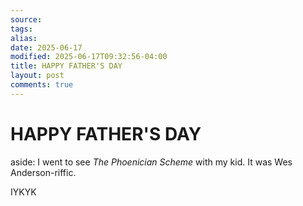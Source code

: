 ```yaml
---
source:
tags:
alias:
date: 2025-06-17
modified: 2025-06-17T09:32:56-04:00
title: HAPPY FATHER'S DAY
layout: post
comments: true
---
```


# HAPPY FATHER'S DAY

aside: I went to see *The Phoenician Scheme* with my kid. It was Wes Anderson-riffic.

IYKYK